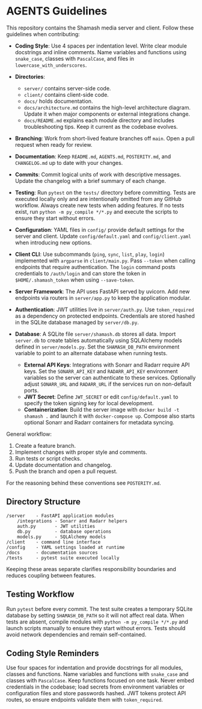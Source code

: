 # AGENTS Guidelines

This repository contains the Shamash media server and client.
Follow these guidelines when contributing:

- **Coding Style**: Use 4 spaces per indentation level. Write clear module
  docstrings and inline comments. Name variables and functions using
  `snake_case`, classes with `PascalCase`, and files in `lowercase_with_underscores`.
- **Directories**:
  - `server/` contains server-side code.
  - `client/` contains client-side code.
  - `docs/` holds documentation.
  - `docs/architecture.md` contains the high-level architecture diagram. Update
    it when major components or external integrations change.
  - `docs/README.md` explains each module directory and includes troubleshooting
    tips. Keep it current as the codebase evolves.
- **Branching**: Work from short-lived feature branches off `main`. Open a
  pull request when ready for review.
- **Documentation**: Keep `README.md`, `AGENTS.md`, `POSTERITY.md`, and
  `CHANGELOG.md` up to date with your changes.
- **Commits**: Commit logical units of work with descriptive messages. Update
  the changelog with a brief summary of each change.
- **Testing**: Run `pytest` on the `tests/` directory before committing.
  Tests are executed locally only and are intentionally omitted from any GitHub
  workflow. Always create new tests when adding features. If no tests exist,
  run `python -m py_compile */*.py` and execute the scripts to ensure they start
  without errors.
- **Configuration**: YAML files in `config/` provide default settings for the
  server and client. Update `config/default.yaml` and `config/client.yaml` when
  introducing new options.
- **Client CLI**: Use subcommands (`ping`, `sync`, `list`, `play`, `login`)
  implemented with `argparse` in `client/main.py`. Pass `--token` when calling
  endpoints that require authentication. The `login` command posts credentials
  to `/auth/login` and can store the token in `$HOME/.shamash_token` when using
  `--save-token`.
- **Server Framework**: The API uses FastAPI served by uvicorn. Add new
  endpoints via routers in `server/app.py` to keep the application modular.
- **Authentication**: JWT utilities live in `server/auth.py`. Use
  `token_required` as a dependency on protected endpoints. Credentials are
 stored hashed in the SQLite database managed by `server/db.py`.
- **Database**: A SQLite file `server/shamash.db` stores all data. Import
  `server.db` to create tables automatically using SQLAlchemy models defined in
  `server/models.py`. Set the `SHAMASH_DB_PATH` environment variable to point to
  an alternate database when running tests.

  - **External API Keys**: Integrations with Sonarr and Radarr require API keys.
    Set the `SONARR_API_KEY` and `RADARR_API_KEY` environment variables so the
    server can authenticate to these services. Optionally adjust `SONARR_URL` and
    `RADARR_URL` if the services run on non-default ports.
  - **JWT Secret**: Define `JWT_SECRET` or edit `config/default.yaml` to specify
    the token signing key for local development.
  - **Containerization**: Build the server image with `docker build -t shamash .`
    and launch it with `docker-compose up`. Compose also starts optional Sonarr
    and Radarr containers for metadata syncing.

General workflow:
1. Create a feature branch.
2. Implement changes with proper style and comments.
3. Run tests or script checks.
4. Update documentation and changelog.
5. Push the branch and open a pull request.

For the reasoning behind these conventions see `POSTERITY.md`.

## Directory Structure

```
/server    - FastAPI application modules
    /integrations - Sonarr and Radarr helpers
    auth.py       - JWT utilities
    db.py         - database operations
    models.py     - SQLAlchemy models
/client    - command line interface
/config    - YAML settings loaded at runtime
/docs      - documentation sources
/tests     - pytest suite executed locally
```

Keeping these areas separate clarifies responsibility boundaries and reduces
coupling between features.

## Testing Workflow

Run `pytest` before every commit. The test suite creates a temporary SQLite
database by setting `SHAMASH_DB_PATH` so it will not affect real data. When
tests are absent, compile modules with `python -m py_compile */*.py` and launch
scripts manually to ensure they start without errors. Tests should avoid
network dependencies and remain self-contained.

## Coding Style Reminders

Use four spaces for indentation and provide docstrings for all modules,
classes and functions. Name variables and functions with `snake_case` and
classes with `PascalCase`. Keep functions focused on one task. Never embed
credentials in the codebase; load secrets from environment variables or
configuration files and store passwords hashed. JWT tokens protect API routes,
so ensure endpoints validate them with `token_required`.
